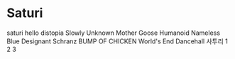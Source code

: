 # Saturi
saturi
hello distopia
Slowly
Unknown Mother Goose
Humanoid
Nameless Blue
Designant
Schranz
BUMP OF CHICKEN
World's End Dancehall
사투리
1
2
3


